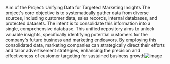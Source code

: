 Aim of the Project: Unifying Data for Targeted Marketing Insights
The project's core objective is to systematically gather data from diverse sources, including customer data, sales records, internal databases, and protected datasets. The intent is to consolidate this information into a single, comprehensive database. 
This unified repository aims to unlock valuable insights, specifically identifying potential customers for the company's future business and marketing endeavors. By employing this consolidated data, marketing companies can strategically direct their efforts and tailor advertisement strategies, enhancing the precision and effectiveness of customer targeting for sustained business growth![image](https://github.com/user-attachments/assets/f2ab468d-41cc-438d-917b-dbe28a5296be)
